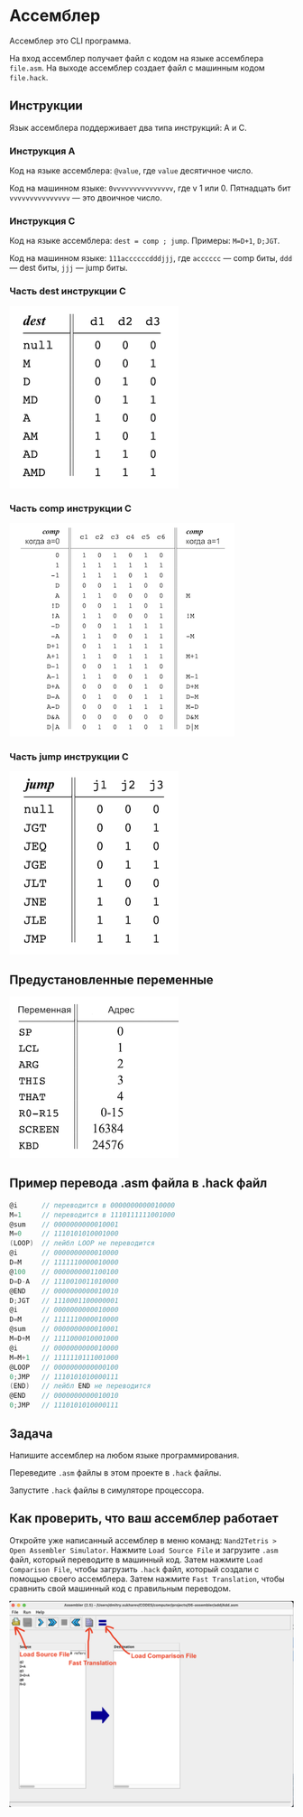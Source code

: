 <!-- Если читаете файл в VSCode — нажмите ctrl+shift+v, чтобы включить режим просмотра. Для macOS — cmd+shift+v. -->

# Ассемблер

Ассемблер это CLI программа.

На вход ассемблер получает файл с кодом на языке ассемблера `file.asm`. На выходе ассемблер создает файл с машинным кодом `file.hack`.

## Инструкции

Язык ассемблера поддерживает два типа инструкций: A и C.

### Инструкция А

Код на языке ассемблера: `@value`, где `value` десятичное число.

Код на машинном языке: `0vvvvvvvvvvvvvvv`, где v 1 или 0. Пятнадцать бит `vvvvvvvvvvvvvvv` — это двоичное число.

### Инструкция С

Код на языке ассемблера: `dest = comp ; jump`. Примеры: `M=D+1`, `D;JGT`.

Код на машинном языке: `111accccccdddjjj`, где `acccccc` — comp биты, `ddd` — dest биты, `jjj` — jump биты.

### Часть dest инструкции С

![dest часть инструкции С](img/dest.png)

### Часть comp инструкции С

![comp часть инструкции С](img/comp.png)

### Часть jump инструкции С

![jump часть инструкции С](img/jump.png)

## Предустановленные переменные

![таблица предустановленных переменных](img/variables.png)

## Пример перевода .asm файла в .hack файл

```c
@i      // переводится в 0000000000010000
M=1     // переводится в 1110111111001000
@sum    // 0000000000010001
M=0     // 1110101010001000
(LOOP)  // лейбл LOOP не переводится
@i      // 0000000000010000
D=M     // 1111110000010000
@100    // 0000000001100100
D=D-A   // 1110010011010000
@END    // 0000000000010010
D;JGT   // 1110001100000001
@i      // 0000000000010000
D=M     // 1111110000010000
@sum    // 0000000000010001
M=D+M   // 1111000010001000
@i      // 0000000000010000
M=M+1   // 1111110111001000
@LOOP   // 0000000000000100
0;JMP   // 1110101010000111
(END)   // лейбл END не переводится
@END    // 0000000000010010
0;JMP   // 1110101010000111
```

## Задача

Напишите ассемблер на любом языке программирования.

Переведите `.asm` файлы в этом проекте в `.hack` файлы.

Запустите `.hack` файлы в симуляторе процессора.

## Как проверить, что ваш ассемблер работает

Откройте уже написанный ассемблер в меню команд: `Nand2Tetris > Open Assembler Simulator`. Нажмите `Load Source File` и загрузите `.asm` файл, который переводите в машинный код. Затем нажмите `Load Comparison File`, чтобы загрузить `.hack` файл, который создали с помощью своего ассемблера. Затем нажмите `Fast Translation`, чтобы сравнить свой машинный код с правильным переводом.

![как запустить ассемблер](img/how2runAssembler.png)
